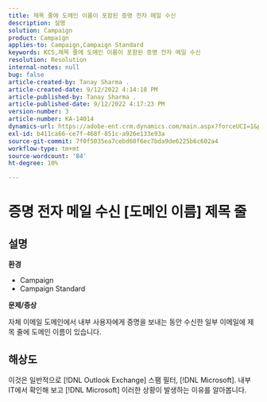 ```yaml
---
title: 제목 줄에 도메인 이름이 포함된 증명 전자 메일 수신
description: 설명
solution: Campaign
product: Campaign
applies-to: Campaign,Campaign Standard
keywords: KCS,제목 줄에 도메인 이름이 포함된 증명 전자 메일 수신
resolution: Resolution
internal-notes: null
bug: false
article-created-by: Tanay Sharma .
article-created-date: 9/12/2022 4:14:18 PM
article-published-by: Tanay Sharma .
article-published-date: 9/12/2022 4:17:23 PM
version-number: 3
article-number: KA-14014
dynamics-url: https://adobe-ent.crm.dynamics.com/main.aspx?forceUCI=1&pagetype=entityrecord&etn=knowledgearticle&id=aacf6bf1-b532-ed11-9db1-002248086735
exl-id: b411ca66-ce7f-468f-851c-a926e133e93a
source-git-commit: 7f0f5035ea7cebd60f6ec7bda9de6225b6c602a4
workflow-type: tm+mt
source-wordcount: '84'
ht-degree: 10%

---
```


# 증명 전자 메일 수신 [도메인 이름] 제목 줄

## 설명


<b>환경</b>

- Campaign
- Campaign Standard




<b>문제/증상</b>

자체 이메일 도메인에서 내부 사용자에게 증명을 보내는 동안 수신한 일부 이메일에 제목 줄에 도메인 이름이 있습니다.


## 해상도


이것은 일반적으로 [!DNL Outlook Exchange] 스팸 필터, [!DNL Microsoft]. 내부 IT에서 확인해 보고 [!DNL Microsoft] 이러한 상황이 발생하는 이유를 알아봅니다.

